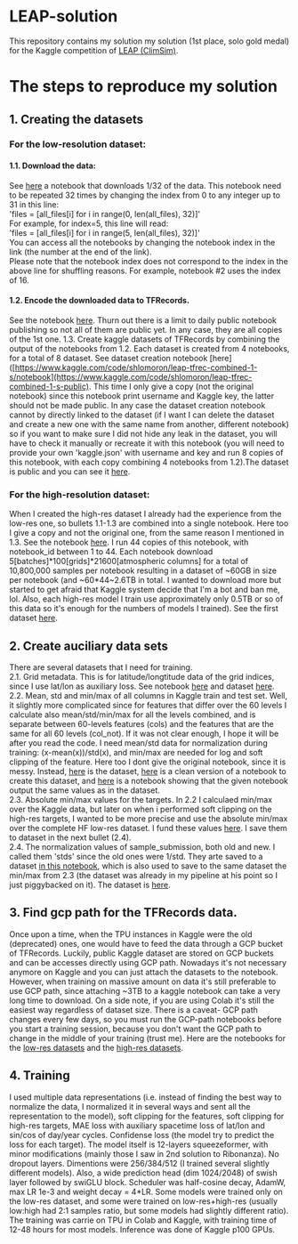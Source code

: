 # LEAP-solution
This repository contains my solution my solution (1st place, solo gold medal) for the Kaggle competition of [LEAP (ClimSim)](https://www.kaggle.com/competitions/leap-atmospheric-physics-ai-climsim).  

# The steps to reproduce my solution  
## 1. Creating the datasets
### For the low-resolution dataset:
#### 1.1. Download the data:
See [here](https://www.kaggle.com/code/shlomoron/leap-download-data-1) a notebook that downloads 1/32 of the data. This notebook need to be repeated 32 times by changing the index from 0 to any integer up to 31 in this line:  
'files = [all_files[i] for i in range(0, len(all_files), 32)]'  
For example, for index=5, this line will read:  
'files = [all_files[i] for i in range(5, len(all_files), 32)]'  
You can access all the notebooks by changing the notebook index in the link (the number at the end of the link).  
Please note that the notebook index does not correspond to the index in the above line for shuffling reasons. For example, notebook #2 uses the index of 16.  
#### 1.2. Encode the downloaded data to TFRecords.  
See the notebook [here](https://www.kaggle.com/code/shlomoron/leap-data-to-tfrecs-1-s). Thurn out there is a limit to daily public notebook publishing so not all of them are public yet. In any case, they are all copies of the 1st one.
1.3. Create kaggle datasets of TFRecords by combining the output of the notebooks from 1.2. Each dataset is created from 4 notebooks, for a total of 8 dataset. See dataset creation notebook [here]([https://www.kaggle.com/code/shlomoron/leap-tfrec-combined-1-s/notebook](https://www.kaggle.com/code/shlomoron/leap-tfrec-combined-1-s-public).  This time I only give a copy (not the original notebook) since this notebook print username and Kaggle key, the latter should not be made public. In any case the dataset creation notebook cannot by directly linked to the dataset (if I want I can delete the dataset and create a new one with the same name from another, different notebook) so if you want to make sure I did not hide any leak in the dataset, you will have to check it manually or recreate it with this notebook (you will need to provide your own 'kaggle.json' with username and key and run 8 copies of this notebook, with each copy combining 4 notebooks from 1.2).The dataset is public and you can see it [here](https://www.kaggle.com/datasets/shlomoron/leap-tfrecs-combined-1-s-ds). 
### For the high-resolution dataset:  
When I created the high-res dataset I already had the experience from the low-res one, so bullets 1.1-1.3 are combined into a single notebook. Here too I give a copy and not the original one, from the same reason I mentioned in 1.3. See the notebook [here](https://www.kaggle.com/code/shlomoron/leap-download-data-1-xx-public). I run 44 copies of this notebook, with notebook_id between 1 to 44. Each notebook download 5[batches]\*100[grids]\*21600[atmospheric columns] for a total of 10,800,000 samples per notebook resulting in a dataset of \~60GB in size per notebook (and \~60*44~2.6TB in total. I wanted to download more but started to get afraid that Kaggle system decide that I'm a bot and ban me, lol. Also, each high-res model I train use approximately only 0.5TB or so of this data so it's enough for the numbers of models I trained). See the first dataset [here](https://www.kaggle.com/datasets/shlomoron/leap-tfrecs-1-xx). 
## 2. Create auciliary data sets  
There are several datasets that I need for training.  
2.1. Grid metadata. This is for latitude/longtitude data of the grid indices, since I use lat/lon as auxiliary loss. See notebook [here](https://www.kaggle.com/code/shlomoron/leap-grid) and dataset [here](https://www.kaggle.com/datasets/shlomoron/leap-gdata-ds).  
2.2. Mean, std and min/max of all columns in Kaggle train and test set. Well, it slightly more complicated since for features that differ over the 60 levels I calculate also mean/std/min/max for all the levels combined, and is separate between 60-levels features (cols) and the features that are the same for all 60 levels (col_not). If it was not clear enough, I hope it will be after you read the code. I need mean/std data for normalization during training: (x-mean(x))/std(x), and min/max are needed for log and soft clipping of the feature. Here too I dont give the original notebook, since it is messy. Instead, [here](https://www.kaggle.com/datasets/shlomoron/leap-msm-ds) is the dataset, [here](https://www.kaggle.com/code/shlomoron/leap-msm-public) is a clean version of a notebook to create this dataset, and [here](https://www.kaggle.com/code/shlomoron/leap-msm-compare) is a notebook showing that the given notebook output the same values as in the dataset.  
2.3. Absolute min/max values for the targets. In 2.2 I calculaed min/max over the Kaggle data, but later on when i performed soft clipping on the high-res targets, I wanted to be more precise and use the absolute min/max over the complete HF low-res dataset. I fund these values [here](https://www.kaggle.com/code/shlomoron/leap-y-minmax). I save them to dataset in the next bullet (2.4).  
2.4. The normalization values of sample_submission, both old and new. I called them 'stds' since the old ones were 1/std. They arte saved to a dataset [in this notebook](https://www.kaggle.com/code/shlomoron/leap-sample-submission-stds), which is also used to save to the same dataset the min/max from 2.3 (the dataset was already in my pipeline at his point so I just piggybacked on it). The dataset is [here](https://www.kaggle.com/datasets/shlomoron/leap-sample-submission-stds-ds).  
## 3. Find gcp path for the TFRecords data.
Once upon a time, when the TPU instances in Kaggle were the old (deprecated) ones, one would have to feed the data through a GCP bucket of TFRecords. Luckily, public Kaggle dataset are stored on GCP buckets and can be accesses directly using GCP path. Nowadays it's not necessary anymore on Kaggle and you can just attach the datasets to the notebook. However, when training on massive amount on data it's still preferable to use GCP path, since attaching ~3TB to a kaggle notebook can take a very long time to download. On a side note, if you are using Colab it's still the easiest way regardless of dataset size. There is a caveat- GCP path changes every few days, so you must run the GCP-path notebooks before you start a training session, because you don't want the GCP path to change in the middle of your training (trust me). Here are the notebooks for the [low-res datasets](https://www.kaggle.com/code/shlomoron/leap-gcp-path-tfrecs-s) and the [high-res datasets](https://www.kaggle.com/code/shlomoron/leap-gcp-path-tfrecs-hr).  
## 4. Training
I used multiple data representations (i.e. instead of finding the best way to normalize the data, I normalized it in several ways and sent all the representation to the model), soft clipping for the features, soft clipping for high-res targets, MAE loss with auxiliary spacetime loss of lat/lon and sin/cos of day/year cycles. Confidense loss (the model try to predict the loss for each target). The model itself is 12-layers squeezeformer, with minor modifications (mainly those I saw in 2nd solution to Ribonanza). No dropout layers. Dimentions were 256/384/512 (I trained several slightly different models). Also, a wide prediction head (dim 1024/2048) of swish layer followed by swiGLU block. Scheduler was half-cosine decay, AdamW, max LR 1e-3 and weight decay = 4*LR. Some models were trained only on the low-res dataset, and some were trained on low-res+high-res (usually low:high had 2:1 samples ratio, but some models had slightly different ratio). The training was carrie on TPU in Colab and Kaggle, with training time of 12-48 hours for most models. Inference was done of Kaggle p100 GPUs.
